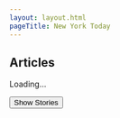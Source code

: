 ```yaml
---
layout: layout.html
pageTitle: New York Today
---
```


## Articles

<!-- {% for page in collections.page %} -->
<!-- <h2><a href="{{ page.url }}">{{ page.data.pageTitle | upcase }}</a></h2>
<em>{{ page.date | date: "%Y-%m-%d" }}</em>
{% endfor %} -->

<div class="stories">Loading...</div>

<button>Show Stories</button>
